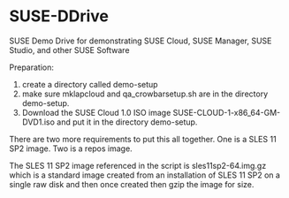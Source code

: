SUSE-DDrive
===========

SUSE Demo Drive for demonstrating SUSE Cloud, SUSE Manager, SUSE Studio, and other SUSE Software

Preparation:
1) create a directory called demo-setup
2) make sure mklapcloud and qa_crowbarsetup.sh are in the directory demo-setup.
3) Download the SUSE Cloud 1.0 ISO image SUSE-CLOUD-1-x86_64-GM-DVD1.iso and put it in the directory demo-setup.
  
There are two more requirements to put this all together. One is a SLES 11 SP2 image. Two is a repos image. 

The SLES 11 SP2 image referenced in the script is sles11sp2-64.img.gz which is a standard image created from an
installation of SLES 11 SP2 on a single raw disk and then once created then gzip the image for size.



